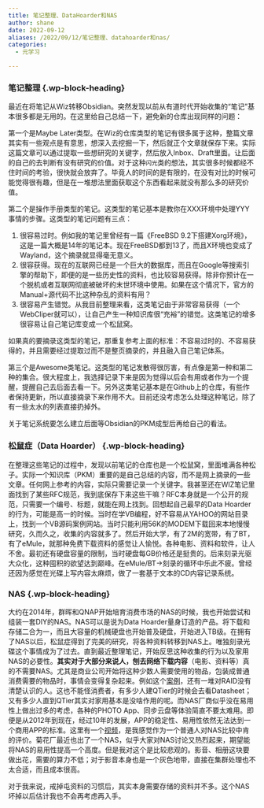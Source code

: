 ```yaml
---
title: 笔记整理、DataHoarder和NAS
author: shane
date: 2022-09-12
aliases: /2022/09/12/笔记整理、datahoarder和nas/
categories:
  - 元学习

---
```

### 笔记整理 {.wp-block-heading}

最近在将笔记从Wiz转移Obsidian。突然发现以前从有道时代开始收集的“笔记”基本很多都是无用的。在这里给自己总结一下，避免新的仓库出现同样的问题：

第一个是Maybe Later类型。在Wiz的仓库类型的笔记有很多属于这种，整篇文章其实有一些观点是有意思，想深入去挖掘一下，然后就正个文章就保存下来。实际这篇文章可以通过提取一些想研究的关键字，然后放入Inbox、Draft里面。让后面的自己的去判断有没有研究的价值。对于这种`闪光`类的想法，其实很多时候都经不住时间的考验，很快就会放弃了。毕竟人的时间的是有限的，在没有对比的时候可能觉得很有趣，但是在一堆想法里面获取这个东西看起来就没有那么多的研究价值。

第二个是操作手册类型的笔记。这类型的笔记基本是教你在XXX环境中处理YYY事情的步骤。这类型的笔记问题有三点：

<ol class="wp-block-list">
  <li>
    很容易过时。例如我的笔记里曾经有一篇《FreeBSD 9.2下搭建Xorg环境》，这是一篇大概是14年的笔记本。现在FreeBSD都到13了，而且X环境也变成了Wayland，这个摘录就显得毫无意义。
  </li>
  <li>
    很容获得。现在的互联网已经是一个巨大的数据库，而且在Google等搜索引擎的帮助下，即便的是一些历史性的资料，也比较容易获得。除非你预计在一个脱机或者互联网彻底被破坏的末世环境中使用。如果在这个情况下，官方的Manual+源代码不比这种杂乱的资料有用？
  </li>
  <li>
    很容易产生错觉。从我目前整理来看，这类笔记由于非常容易获得（一个WebCliper就可以），让自己产生一种知识库很“充裕”的错觉。这类笔记的增多很容易让自己笔记库变成一个松鼠窝。
  </li>
</ol>

如果真的要摘录这类型的笔记，那重复参考上面的标准：不容易过时的、不容易获得的，并且需要经过提取过而不是整页摘录的，并且融入自己笔记体系。

第三个是Awesome类笔记。这类型的笔记发散得很厉害，有点像是第一种和第二种的集合。很大程度上，我选择记录下来是因为觉得以后会有用或者作为一个提醒，提醒自己去后面去看一下。另外这类笔记基本是在Github上的仓库，有些作者保持更新，所以直接摘录下来作用不大。目前还没考虑怎么处理这种笔记，除了有一些太水的列表直接扔掉外。

关于笔记系统要怎么建立后面等Obsidian的PKM成型后再给自己的看法。

### 松鼠症（Data Hoarder） {.wp-block-heading}

在整理这些笔记的过程中，发现以前笔记的仓库也是一个松鼠窝，里面堆满各种松子。实际一个知识库（PKM）重要的是自己总结的内容，而不是网上摘录的一些文章。任何网上参考的内容，实际只需要记录一个关键字。我甚至还在WIZ笔记里面找到了某些RFC规范，我到底保存下来这些干嘛？RFC本身就是一个公开的规范，只需要一个编号、标题，就能在网上找到。回想起自己最早的Data Hoarder的行为，可能是高一的时候。当时在学VB编程，好不容易从YAHOO的网站目录上，找到一个VB源码案例网站。当时只能利用56K的MODEM下载回来本地慢慢研究，久而久之，收集的内容就多了。然后开始大学，有了2M的宽带，有了BT，有了eMule，就那种免费下载资料的感觉让人愉悦。各种电影、资料和软件，让人不舍。最初还有硬盘容量的限制，当时硬盘每GB价格还是挺贵的。后来刻录光驱大众化，这种囤积的欲望达到巅峰。在eMule/BT->刻录的循环中乐此不疲。曾经还因为感觉在光碟上写内容太麻烦，做了一套基于文本的CD内容记录系统。

### NAS {.wp-block-heading}

大约在2014年，群晖和QNAP开始培育消费市场的NAS的时候，我也开始尝试和组装一套DIY的NAS。NAS可以是说为Data Hoarder量身订造的产品。将下载和存储二合为一，而且大容量的机械硬盘也开始普及硬盘，开始进入TB级。在拥有了NAS以后，松鼠症得到了完美的研究，将各种资料转移到NAS上。唯独刻录光碟这个事情成为了过去。直到最近整理笔记，开始反思这种收集的行为以及家用NAS的必要性。**其实对于大部分来说人，刨去网络下载内容**（电影、资料等）真的不需要NAS。尤其是商业公司开始将这种少数人需要使用的物品，包装成普通消费需要的物品时，事情会变得复杂起来。例如这个<a href="https://www.chiphell.com/forum.php?mod=viewthread&tid=2440076&extra=page%3D1%26filter%3Dtypeid%26typeid%3D993" data-type="URL" data-id="https://www.chiphell.com/forum.php?mod=viewthread&tid=2440076&extra=page%3D1%26filter%3Dtypeid%26typeid%3D993">案例</a>，还有一堆对RAID没有清楚认识的人。这也不能怪消费者，有多少人建QTier的时候会去看Datasheet；又有多少人直到QTier其实对家用基本是没啥作用的呢。而NAS厂商似乎没在易用性上做出过多的考虑，各种的PHOTO App、同步云盘等体验简直不要太难用。即便是从2012年到现在，经过10年的发展，APP的稳定性、易用性依然无法达到一个商用APP的标准。这里有一个<a href="https://www.bilibili.com/video/BV1f7411u7y1?spm_id_from=333.999.0.0&vd_source=9d305bb6a26fca2ba55b7f79c39edecb" data-type="URL" data-id="https://www.bilibili.com/video/BV1f7411u7y1?spm_id_from=333.999.0.0&vd_source=9d305bb6a26fca2ba55b7f79c39edecb">视频</a>，是我感觉作为一个普通人对NAS比较中肯的评价。菊花厂最近也出了一个NAS，似乎大家对NAS讨论又热烈起来，期望能将NAS的易用性提高一个高度。但是我对这个是比较悲观的。影音、相册这块要做出花，需要的算力不低；对于影音本身也是一个灰色地带，直接在集群处理也不太合适，而且成本很高。

对于我来说，戒掉屯资料的习惯后，其实本身需要存储的资料并不多。这个NAS坏掉以后估计我也不会再考虑再入手。